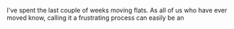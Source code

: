 I've spent the last couple of weeks moving flats.  As all of us who have ever moved know, calling it a frustrating process can easily be an 
